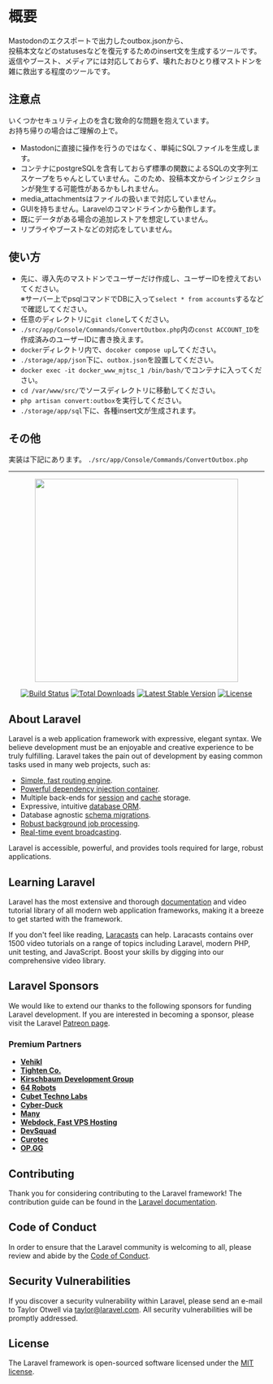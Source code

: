<h1>
  概要
</h1>

<p>
  Mastodonのエクスポートで出力したoutbox.jsonから、<br>
  投稿本文などのstatusesなどを復元するためのinsert文を生成するツールです。<br>
  返信やブースト、メディアには対応しておらず、壊れたおひとり様マストドンを雑に救出する程度のツールです。
</p>

<h2>
  注意点
</h2>

<p>
  いくつかセキュリティ上のを含む致命的な問題を抱えています。<br>
  お持ち帰りの場合はご理解の上で。
</p>
<ul>
  <li>Mastodonに直接に操作を行うのではなく、単純にSQLファイルを生成します。</li>
  <li>コンテナにpostgreSQLを含有しておらず標準の関数によるSQLの文字列エスケープをちゃんとしていません。このため、投稿本文からインジェクションが発生する可能性があるかもしれません。</li>
  <li>media_attachmentsはファイルの扱いまで対応していません。</li>
  <li>GUIを持ちません。Laravelのコマンドラインから動作します。</li>
  <li>既にデータがある場合の追加レストアを想定していません。</li>
  <li>リプライやブーストなどの対応をしていません。</li>
</ul>

<h2>
  使い方
</h2>

<ul>
  <li>先に、導入先のマストドンでユーザーだけ作成し、ユーザーIDを控えておいてください。<br/>※サーバー上でpsqlコマンドでDBに入って<code>select * from accounts</code>するなどで確認してください。</li>
  <li>任意のディレクトリに<code>git clone</code>してください。</li>
  <li><code>./src/app/Console/Commands/ConvertOutbox.php</code>内の<code>const ACCOUNT_ID</code>を作成済みのユーザーIDに書き換えます。</li>
  <li><code>docker</code>ディレクトリ内で、<code>docoker compose up</code>してください。</li>
  <li><code>./storage/app/json</code>下に、<code>outbox.json</code>を設置してください。</li>
  <li><code>docker exec -it docker_www_mjtsc_1 /bin/bash/</code>でコンテナに入ってください。</li>
  <li><code>cd /var/www/src/</code>でソースディレクトリに移動してください。</li>
  <li><code>php artisan convert:outbox</code>を実行してください。</li>
  <li><code>./storage/app/sql</code>下に、各種insert文が生成されます。</li>
</ul>

<h2>
   その他
</h2>

<p>
  実装は下記にあります。
  <code>./src/app/Console/Commands/ConvertOutbox.php</code>
</p>
<hr>

<p align="center"><a href="https://laravel.com" target="_blank"><img src="https://raw.githubusercontent.com/laravel/art/master/logo-lockup/5%20SVG/2%20CMYK/1%20Full%20Color/laravel-logolockup-cmyk-red.svg" width="400"></a></p>

<p align="center">
<a href="https://travis-ci.org/laravel/framework"><img src="https://travis-ci.org/laravel/framework.svg" alt="Build Status"></a>
<a href="https://packagist.org/packages/laravel/framework"><img src="https://img.shields.io/packagist/dt/laravel/framework" alt="Total Downloads"></a>
<a href="https://packagist.org/packages/laravel/framework"><img src="https://img.shields.io/packagist/v/laravel/framework" alt="Latest Stable Version"></a>
<a href="https://packagist.org/packages/laravel/framework"><img src="https://img.shields.io/packagist/l/laravel/framework" alt="License"></a>
</p>

## About Laravel

Laravel is a web application framework with expressive, elegant syntax. We believe development must be an enjoyable and creative experience to be truly fulfilling. Laravel takes the pain out of development by easing common tasks used in many web projects, such as:

- [Simple, fast routing engine](https://laravel.com/docs/routing).
- [Powerful dependency injection container](https://laravel.com/docs/container).
- Multiple back-ends for [session](https://laravel.com/docs/session) and [cache](https://laravel.com/docs/cache) storage.
- Expressive, intuitive [database ORM](https://laravel.com/docs/eloquent).
- Database agnostic [schema migrations](https://laravel.com/docs/migrations).
- [Robust background job processing](https://laravel.com/docs/queues).
- [Real-time event broadcasting](https://laravel.com/docs/broadcasting).

Laravel is accessible, powerful, and provides tools required for large, robust applications.

## Learning Laravel

Laravel has the most extensive and thorough [documentation](https://laravel.com/docs) and video tutorial library of all modern web application frameworks, making it a breeze to get started with the framework.

If you don't feel like reading, [Laracasts](https://laracasts.com) can help. Laracasts contains over 1500 video tutorials on a range of topics including Laravel, modern PHP, unit testing, and JavaScript. Boost your skills by digging into our comprehensive video library.

## Laravel Sponsors

We would like to extend our thanks to the following sponsors for funding Laravel development. If you are interested in becoming a sponsor, please visit the Laravel [Patreon page](https://patreon.com/taylorotwell).

### Premium Partners

- **[Vehikl](https://vehikl.com/)**
- **[Tighten Co.](https://tighten.co)**
- **[Kirschbaum Development Group](https://kirschbaumdevelopment.com)**
- **[64 Robots](https://64robots.com)**
- **[Cubet Techno Labs](https://cubettech.com)**
- **[Cyber-Duck](https://cyber-duck.co.uk)**
- **[Many](https://www.many.co.uk)**
- **[Webdock, Fast VPS Hosting](https://www.webdock.io/en)**
- **[DevSquad](https://devsquad.com)**
- **[Curotec](https://www.curotec.com/services/technologies/laravel/)**
- **[OP.GG](https://op.gg)**

## Contributing

Thank you for considering contributing to the Laravel framework! The contribution guide can be found in the [Laravel documentation](https://laravel.com/docs/contributions).

## Code of Conduct

In order to ensure that the Laravel community is welcoming to all, please review and abide by the [Code of Conduct](https://laravel.com/docs/contributions#code-of-conduct).

## Security Vulnerabilities

If you discover a security vulnerability within Laravel, please send an e-mail to Taylor Otwell via [taylor@laravel.com](mailto:taylor@laravel.com). All security vulnerabilities will be promptly addressed.

## License

The Laravel framework is open-sourced software licensed under the [MIT license](https://opensource.org/licenses/MIT).
